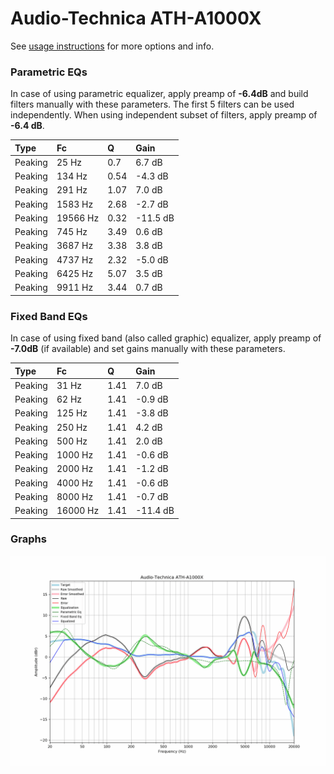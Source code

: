 # Audio-Technica ATH-A1000X
See [usage instructions](https://github.com/jaakkopasanen/AutoEq#usage) for more options and info.

### Parametric EQs
In case of using parametric equalizer, apply preamp of **-6.4dB** and build filters manually
with these parameters. The first 5 filters can be used independently.
When using independent subset of filters, apply preamp of **-6.4 dB**.

| Type    | Fc       |    Q | Gain     |
|:--------|:---------|:-----|:---------|
| Peaking | 25 Hz    | 0.7  | 6.7 dB   |
| Peaking | 134 Hz   | 0.54 | -4.3 dB  |
| Peaking | 291 Hz   | 1.07 | 7.0 dB   |
| Peaking | 1583 Hz  | 2.68 | -2.7 dB  |
| Peaking | 19566 Hz | 0.32 | -11.5 dB |
| Peaking | 745 Hz   | 3.49 | 0.6 dB   |
| Peaking | 3687 Hz  | 3.38 | 3.8 dB   |
| Peaking | 4737 Hz  | 2.32 | -5.0 dB  |
| Peaking | 6425 Hz  | 5.07 | 3.5 dB   |
| Peaking | 9911 Hz  | 3.44 | 0.7 dB   |

### Fixed Band EQs
In case of using fixed band (also called graphic) equalizer, apply preamp of **-7.0dB**
(if available) and set gains manually with these parameters.

| Type    | Fc       |    Q | Gain     |
|:--------|:---------|:-----|:---------|
| Peaking | 31 Hz    | 1.41 | 7.0 dB   |
| Peaking | 62 Hz    | 1.41 | -0.9 dB  |
| Peaking | 125 Hz   | 1.41 | -3.8 dB  |
| Peaking | 250 Hz   | 1.41 | 4.2 dB   |
| Peaking | 500 Hz   | 1.41 | 2.0 dB   |
| Peaking | 1000 Hz  | 1.41 | -0.6 dB  |
| Peaking | 2000 Hz  | 1.41 | -1.2 dB  |
| Peaking | 4000 Hz  | 1.41 | -0.6 dB  |
| Peaking | 8000 Hz  | 1.41 | -0.7 dB  |
| Peaking | 16000 Hz | 1.41 | -11.4 dB |

### Graphs
![](./Audio-Technica%20ATH-A1000X.png)